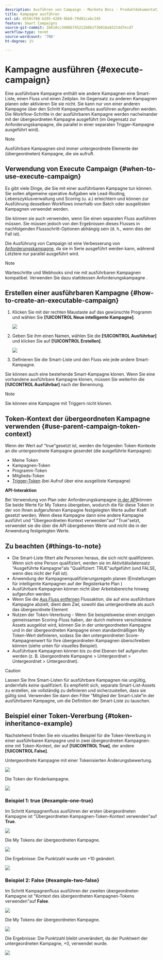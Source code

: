 ```yaml
---
description: Ausführen von Campaign - Marketo Docs - Produktdokumentation
title: Kampagne ausführen
exl-id: d550cf08-b295-4289-9bb0-79d81cabc245
feature: Smart Campaigns
source-git-commit: 2b610cc3486b745212b0b1f36018a83214d7ecd7
workflow-type: tm+mt
source-wordcount: '706'
ht-degree: 1%

---
```


# Kampagne ausführen {#execute-campaign}

Eine ausführbare Kampagne enthält wie andere Kampagnen eine Smart-Liste, einen Fluss und einen Zeitplan. Im Gegensatz zu anderen Kampagnen planen oder aktivieren Sie sie nicht. Sie kann nur von einer anderen Kampagne über den Schritt Kampagnenfluss ausführen aufgerufen werden. Die Workflow-Schritte in der ausführbaren Kampagne werden nacheinander mit der übergeordneten Kampagne ausgeführt (im Gegensatz zur Anforderungskampagne, die parallel in einer separaten Trigger-Kampagne ausgeführt wird).

>[!NOTE]
>
>Ausführbare Kampagnen sind immer untergeordnete Elemente der (übergeordneten) Kampagne, die sie aufruft.

## Verwendung von Execute Campaign {#when-to-use-execute-campaign}

Es gibt viele Dinge, die Sie mit einer ausführbaren Kampagne tun können. Sie sollen allgemeine operative Aufgaben wie Lead-Routing, Lebenszyklusverwaltung und Scoring (u. a.) erleichtern und können zur Ausführung desselben Workflows innerhalb von Batch oder ausgelösten Kampagnen verwendet werden.

Sie können sie auch verwenden, wenn Sie einen separaten Fluss ausführen müssen. Sie müssen jedoch von den Ergebnissen dieses Flusses in nachfolgenden Flussschritt-Optionen abhängig sein (d. h., wenn dies der Fall ist).

Die Ausführung von Campaign ist eine Verbesserung von [Anforderungskampagne](/help/marketo/product-docs/core-marketo-concepts/smart-campaigns/flow-actions/request-campaign.md), da sie in Serie ausgeführt werden kann, während Letztere nur parallel ausgeführt wird.

>[!NOTE]
>
>Warteschritte und Webhooks sind nie mit ausführbaren Kampagnen kompatibel. Verwenden Sie dazu stattdessen Anforderungskampagne .

## Erstellen einer ausführbaren Kampagne {#how-to-create-an-executable-campaign}

1. Klicken Sie mit der rechten Maustaste auf das gewünschte Programm und wählen Sie **[!UICONTROL Neue intelligente Kampagne]**.

   ![](assets/execute-campaign-1.png)

1. Geben Sie ihm einen Namen, wählen Sie die **[!UICONTROL Ausführbar]** und klicken Sie auf **[!UICONTROL Erstellen]**.

   ![](assets/execute-campaign-2.png)

1. Definieren Sie die Smart-Liste und den Fluss wie jede andere Smart-Kampagne.

Sie können auch eine bestehende Smart-Kampagne klonen. Wenn Sie eine vorhandene ausführbare Kampagne klonen, müssen Sie weiterhin die **[!UICONTROL Ausführbar]** nach der Benennung.

>[!NOTE]
>
>Sie können eine Kampagne mit Triggern nicht klonen.

## Token-Kontext der übergeordneten Kampagne verwenden {#use-parent-campaign-token-context}

Wenn der Wert auf &quot;true&quot;gesetzt ist, werden die folgenden Token-Kontexte an die untergeordnete Kampagne gesendet (die ausgeführte Kampagne):

* Meine Token
* Kampagnen-Token
* Programm-Token
* Mitglieds-Token
* [Trigger-Token](/help/marketo/product-docs/marketo-sales-insight/msi-for-salesforce/features/tabs-in-the-msi-panel/interesting-moments/trigger-tokens-for-interesting-moments.md) (bei Aufruf über eine ausgelöste Kampagne)

**API-Interaktion**

Bei Verwendung von Plan oder Anforderungskampagne [in der API](https://experienceleague.adobe.com/en/docs/marketo-developer/marketo/rest/assets/smart-campaigns#batch)können Sie beide Werte für My Tokens übergeben, wodurch die für diese Token in der von Ihnen aufgerufenen Kampagne festgelegten Werte außer Kraft gesetzt werden. Wenn diese Kampagne dann eine andere Kampagne ausführt und &quot;Übergeordneten Kontext verwenden&quot;auf &quot;True&quot;setzt, verwendet sie die über die API übergebenen Werte und nicht die in der Anwendung festgelegten Werte.

## Zu beachten {#things-to-note}

* Die Smart-Liste filtert alle Personen heraus, die sich nicht qualifizieren. Wenn sich eine Person qualifiziert, werden sie im Aktivitätsdatensatz &quot;Ausgeführte Kampagne&quot;als &quot;Qualifiziert: TRUE&quot;aufgeführt (und FALSE, wenn dies nicht der Fall ist).
* Anwendung der Kampagnenqualifizierungsregeln planen (Einstellungen für intelligente Kampagnen auf der Registerkarte Plan )
* Ausführbare Kampagnen können nicht über Arbeitsbereiche hinweg aufgerufen werden
* Wenn Sie die [Aus Fluss entfernen](/help/marketo/product-docs/core-marketo-concepts/smart-campaigns/flow-actions/remove-from-flow.md) Flussaktion, die auf eine ausführbare Kampagne abzielt, dient dem Ziel, sowohl das untergeordnete als auch das übergeordnete Element
* Nutzen der Token-Vererbung - Wenn Sie beispielsweise einen einzigen gemeinsamen Scoring-Fluss haben, der durch mehrere verschiedene Assets ausgelöst wird, können Sie in der untergeordneten Kampagne und in der übergeordneten Kampagne einen standardmäßigen My Token-Wert definieren, sodass Sie den untergeordneten Score-Kampagnenwert für Ihre übergeordneten Kampagnen überschreiben können (siehe unten für visuelles Beispiel).
* Ausführbare Kampagnen können bis zu drei Ebenen tief aufgerufen werden (z. B. übergeordnete Kampagne > Untergeordnet > Untergeordnet > Untergeordnet).

>[!CAUTION]
>
>Lassen Sie Ihre Smart-Listen für ausführbare Kampagnen nie ungültig, andernfalls _keine_ qualifiziert. Es empfiehlt sich, separate Smart-List-Assets zu erstellen, sie vollständig zu definieren und sicherzustellen, dass sie gültig sind. Verwenden Sie dann den Filter &quot;Mitglied der Smart-Liste&quot;in der ausführbaren Kampagne, um die Definition der Smart-Liste zu tauschen.

## Beispiel einer Token-Vererbung {#token-inheritance-example}

Nachstehend finden Sie ein visuelles Beispiel für die Token-Vererbung in einer ausführbaren Kampagne und in zwei übergeordneten Kampagnen: eine mit Token-Kontext, der auf **[!UICONTROL True]**, der andere **[!UICONTROL False]**.

Untergeordnete Kampagne mit einer Tokenisierten Änderungsbewertung.

![](assets/execute-campaign-3.png)

Die Token der Kinderkampagne.

![](assets/execute-campaign-4.png)

### Beispiel 1: true {#example-one-true}

Im Schritt Kampagnenfluss ausführen der ersten übergeordneten Kampagne ist &quot;Übergeordneten Kampagnen-Token-Kontext verwenden&quot;auf **True**.

![](assets/execute-campaign-5.png)

Die My Tokens der übergeordneten Kampagne.

![](assets/execute-campaign-6.png)

Die Ergebnisse: Die Punktzahl wurde um +10 geändert.

![](assets/execute-campaign-7.png)

### Beispiel 2: False {#example-two-false}

Im Schritt Kampagnenfluss ausführen der zweiten übergeordneten Kampagne ist &quot;Kontext des übergeordneten Kampagnen-Tokens verwenden&quot;auf **False**.

![](assets/execute-campaign-8.png)

Die My Tokens der übergeordneten Kampagne.

![](assets/execute-campaign-9.png)

Die Ergebnisse: Die Punktzahl bleibt unverändert, da der Punktwert der untergeordneten Kampagne, +0, verwendet wurde.

![](assets/execute-campaign-10.png)
